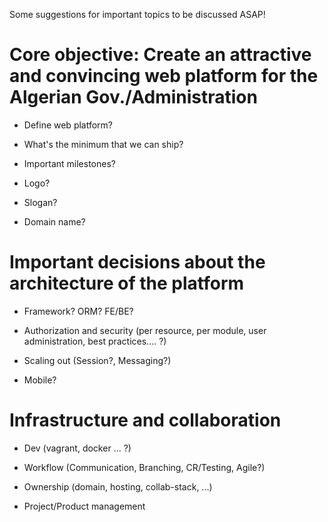 Some suggestions for important topics to be discussed ASAP!
# Core objective: Create an attractive and convincing web platform for the Algerian Gov./Administration

- Define web platform? 

- What's the minimum that we can ship?

- Important milestones?

- Logo? 

- Slogan?

- Domain name?

# Important decisions about the architecture of the platform 

- Framework? ORM? FE/BE?

- Authorization and security (per resource, per module, user administration, best practices.... ?) 

- Scaling out (Session?, Messaging?)

- Mobile?

# Infrastructure and collaboration

- Dev (vagrant, docker ... ?)

- Workflow (Communication, Branching, CR/Testing, Agile?)

- Ownership (domain, hosting, collab-stack, ...)

- Project/Product management

